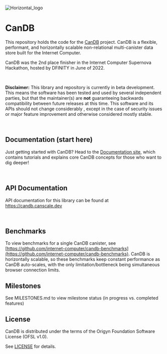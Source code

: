 ![Horizontal_logo](https://user-images.githubusercontent.com/17368530/196894029-c2e9fefa-8ffb-47cb-8fb6-4dbb351c0529.png)


# CanDB
This repository holds the code for the [CanDB]((https://docs.google.com/document/d/1HrJuX9l-UL3rWbPDF-PXdVjG6oHy9h6sIhHgVqROFXE/)) project. CanDB is a flexible, performant, and horizontally scalable non-relational multi-canister data store built for the Internet Computer.

CanDB was the 2nd place finisher in the Internet Computer Supernova Hackathon, hosted by DFINITY in June of 2022.

<br/>

**Disclaimer:** This library and repository is currently in beta development. This means the software has been tested and used by several independent parties, but that the maintainer(s) are **not** guaranteeing backwards compatibility between future releases at this time. This software and its APIs should not change considerably  , except in the case of security issues or major feature improvement and otherwise considered mostly stable.

<br/>

## Documentation (start here)

Just getting started with CanDB? Head to the [Documentation site](https://docs.google.com/document/d/1HrJuX9l-UL3rWbPDF-PXdVjG6oHy9h6sIhHgVqROFXE/), which contains tutorials and explains core CanDB concepts for those who want to dig deeper!

<br/>

## API Documentation

API documentation for this library can be found at https://candb.canscale.dev 

<br/>

## Benchmarks

To view benchmarks for a single CanDB canister, see [https://github.com/internet-computer/candb-benchmarks](https://github.com/internet-computer/candb-benchmarks). CanDB is horizontally scalable, so these benchmarks keep constant performance as CanDB auto-scales, with the only limitation/bottleneck being simultaneous browser connection limits.

## Milestones 

See MILESTONES.md to view milestone status (in progress vs. completed features)

## License
CanDB is distributed under the terms of the Origyn Foundation Software License (OFSL v1.0).

See [LICENSE](license.md) for details.
